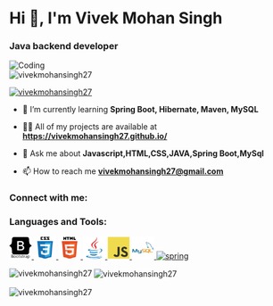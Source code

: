 <h1 align="left">Hi 👋, I'm Vivek Mohan Singh</h1>
<h3 align="left">Java backend developer</h3>
<img align="left" alt="Coding" width="400" src="https://www.developeronrent.com/blogs/wp-content/uploads/2017/07/life-of-software-developer-1024x538.jpg">

<p align="left"> <img src="https://komarev.com/ghpvc/?username=vivekmohansingh27&label=Profile%20views&color=0e75b6&style=flat" alt="vivekmohansingh27" /> </p>

<p align="left"> <a href="https://github.com/ryo-ma/github-profile-trophy"><img src="https://github-profile-trophy.vercel.app/?username=vivekmohansingh27" alt="vivekmohansingh27" /></a> </p>

- 🌱 I’m currently learning **Spring Boot, Hibernate, Maven, MySQL**

- 👨‍💻 All of my projects are available at **https://vivekmohansingh27.github.io/**

- 💬 Ask me about **Javascript,HTML,CSS,JAVA,Spring Boot,MySql**

- 📫 How to reach me **vivekmohansingh27@gmail.com**

<h3 align="left">Connect with me:</h3>

<h3 align="left">Languages and Tools:</h3>
<p align="left"> <a href="https://getbootstrap.com" target="_blank" rel="noreferrer"> <img src="https://raw.githubusercontent.com/devicons/devicon/master/icons/bootstrap/bootstrap-plain-wordmark.svg" alt="bootstrap" width="40" height="40"/> </a> <a href="https://www.w3schools.com/css/" target="_blank" rel="noreferrer"> <img src="https://raw.githubusercontent.com/devicons/devicon/master/icons/css3/css3-original-wordmark.svg" alt="css3" width="40" height="40"/> </a> <a href="https://www.w3.org/html/" target="_blank" rel="noreferrer"> <img src="https://raw.githubusercontent.com/devicons/devicon/master/icons/html5/html5-original-wordmark.svg" alt="html5" width="40" height="40"/> </a> <a href="https://www.java.com" target="_blank" rel="noreferrer"> <img src="https://raw.githubusercontent.com/devicons/devicon/master/icons/java/java-original.svg" alt="java" width="40" height="40"/> </a> <a href="https://developer.mozilla.org/en-US/docs/Web/JavaScript" target="_blank" rel="noreferrer"> <img src="https://raw.githubusercontent.com/devicons/devicon/master/icons/javascript/javascript-original.svg" alt="javascript" width="40" height="40"/> </a> <a href="https://www.mysql.com/" target="_blank" rel="noreferrer"> <img src="https://raw.githubusercontent.com/devicons/devicon/master/icons/mysql/mysql-original-wordmark.svg" alt="mysql" width="40" height="40"/> </a> <a href="https://spring.io/" target="_blank" rel="noreferrer"> <img src="https://www.vectorlogo.zone/logos/springio/springio-icon.svg" alt="spring" width="40" height="40"/> </a> </p>

<p><img align="left" src="https://github-readme-stats.vercel.app/api/top-langs?username=vivekmohansingh27&show_icons=true&locale=en&layout=compact" alt="vivekmohansingh27" /></p>

<p>&nbsp;<img align="center" src="https://github-readme-stats.vercel.app/api?username=vivekmohansingh27&show_icons=true&locale=en" alt="vivekmohansingh27" /></p>
<p><img align="center" src="https://github-readme-streak-stats.herokuapp.com/?user=vivekmohansingh27&" alt="vivekmohansingh27" /></p>
